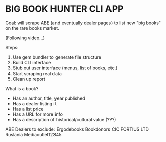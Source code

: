 # BIG BOOK HUNTER CLI APP

Goal: will scrape ABE (and eventually dealer pages) to list new "big books" on the rare books market.

(Following video...)

Steps:
1. Use gem bundler to generate file structure
2. Build CLI interface
3. Stub out user interface (menus, list of books, etc.)
3. Start scraping real data
4. Clean up report

What is a book?
- Has an author, title, year published
- Has a dealer listing it
- Has a list price
- Has a URL for more info
- Has a description of historical/cultural value (???)

ABE Dealers to exclude:
Ergodebooks
Bookdonors CIC
FORTIUS LTD
Ruslania
Mediaoutlet12345